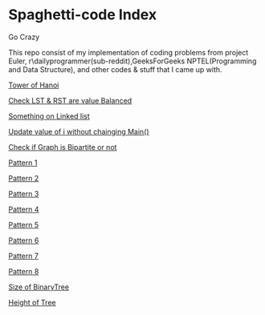 # Spaghetti-code Index
Go Crazy<br/>
<p>This repo consist of my implementation of coding problems from project Euler, r\dailyprogrammer(sub-reddit),GeeksForGeeks NPTEL(Programming and Data Structure), and other codes & stuff that I came up with.</p>
<p><a href="https://github.com/wolfdale/Spaghetti-code/blob/master/Hanoi.c">Tower of Hanoi</a></p>
<p><a href="https://github.com/wolfdale/Spaghetti-code/blob/master/Value_Balance_tree.cpp">Check LST & RST are value Balanced</a></p>
<p><a href="https://github.com/wolfdale/Spaghetti-code/blob/master/Linked_list.c">Something on Linked list</a></p>
<p><a href="https://github.com/wolfdale/Spaghetti-code/blob/master/change_value.c">Update value of i without chainging Main()</a></p>
<p><a href="https://github.com/wolfdale/Spaghetti-code/blob/master/BipartiteGraph.c">Check if Graph is Bipartite or not</a></p>
<p><a href="https://github.com/wolfdale/Spaghetti-code/blob/master/pattern_1.c">Pattern 1</a></p>
<p><a href="https://github.com/wolfdale/Spaghetti-code/blob/master/pattern_2.c">Pattern 2</a></p>
<p><a href="https://github.com/wolfdale/Spaghetti-code/blob/master/pattern_3.c">Pattern 3</a></p>
<p><a href="https://github.com/wolfdale/Spaghetti-code/blob/master/pattern_4.c">Pattern 4</a></p>
<p><a href="https://github.com/wolfdale/Spaghetti-code/blob/master/pattern_5.c">Pattern 5</a></p>
<p><a href="https://github.com/wolfdale/Spaghetti-code/blob/master/pattern_6.c">Pattern 6</a></p>
<p><a href="https://github.com/wolfdale/Spaghetti-code/blob/master/pattern_7.c">Pattern 7</a></p>
<p><a href="https://github.com/wolfdale/Spaghetti-code/blob/master/pattern_8.c">Pattern 8</a></p>
<p><a href="https://github.com/wolfdale/Spaghetti-code/blob/master/Size_of_tree.c">Size of BinaryTree</a></p>
<p><a href="https://github.com/wolfdale/Spaghetti-code/blob/master/height_tree.c">Height of <u>Tree</u></a></p>

